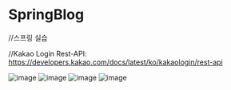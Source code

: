 # SpringBlog

//스프링 실습

//Kakao Login Rest-API: https://developers.kakao.com/docs/latest/ko/kakaologin/rest-api

![image](https://user-images.githubusercontent.com/100067849/215267177-c9f87aa1-b0fd-4c35-945e-f1fc5ded871e.png)
![image](https://user-images.githubusercontent.com/100067849/215267192-e9d1e310-acb6-4764-afe3-a2d2b7aab5ec.png)
![image](https://user-images.githubusercontent.com/100067849/215267203-31d6e903-f7dc-4fef-892e-4f7dc2265d91.png)
![image](https://user-images.githubusercontent.com/100067849/215267217-b7220eff-8dad-4677-b1c5-09922f5a9066.png)

